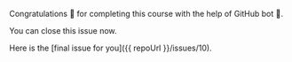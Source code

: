 Congratulations 🎉 for completing this course with the help of GitHub bot 🤖.

You can close this issue now. 

Here is the [final issue for you]({{ repoUrl }}/issues/10).